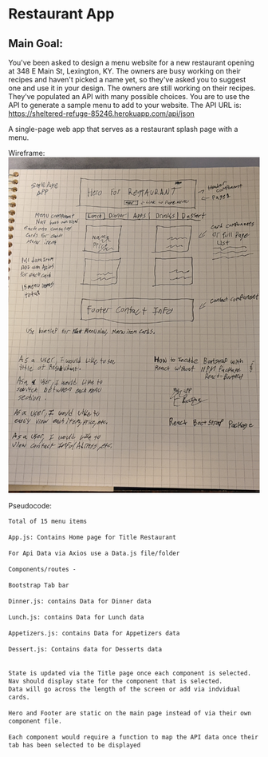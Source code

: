 # Restaurant App
## Main Goal:
You've been asked to design a menu website for a new restaurant opening at 348 E Main St, Lexington, KY. The owners are busy working on their recipes and haven't picked a name yet, so they've asked you to suggest one and use it in your design.
The owners are still working on their recipes. They've populated an API with many possible choices. You are to use the API to generate a sample menu to add to your website. The API URL is: https://sheltered-refuge-85246.herokuapp.com/api/json

A single-page web app that serves as a restaurant splash page with a menu. 

Wireframe:
![wireframe](/wireframe.jpg)

Pseudocode:

    Total of 15 menu items

    App.js: Contains Home page for Title Restaurant

    For Api Data via Axios use a Data.js file/folder

    Components/routes -

    Bootstrap Tab bar 
            
    Dinner.js: contains Data for Dinner data 

    Lunch.js: contains Data for Lunch data 

    Appetizers.js: contains Data for Appetizers data

    Dessert.js: Contains data for Desserts data 

    
    State is updated via the Title page once each component is selected. Nav should display state for the component that is selected. 
    Data will go across the length of the screen or add via indvidual cards. 

    Hero and Footer are static on the main page instead of via their own component file.

    Each component would require a function to map the API data once their tab has been selected to be displayed